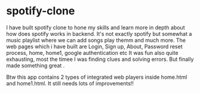 # spotify-clone
I have built spotify clone to hone my skills and learn more in depth about how does spotify works in backend. 
It's not exactly spotify but somewhat a music playlist where we can add songs play themm and much more.
The web pages which i have built are Login, Sign up, About, Password reset process, home, home1, google authentication etc
It was fun also quite exhausting, most the timee I was finding clues and solving errors. But finally made something great .

Btw this app contains 2 types of integrated web players inside home.html and home1.html.
It still needs lots of improvements!!
